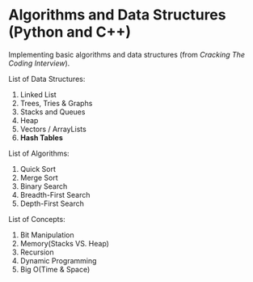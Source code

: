 # Algorithms and Data Structures (Python and C++)  

Implementing basic algorithms and data structures (from *Cracking The Coding Interview*).  
  
List of Data Structures:  
1. Linked List  
2. Trees, Tries & Graphs  
3. Stacks and Queues  
4. Heap  
5. Vectors / ArrayLists  
6. **Hash Tables**  


List of Algorithms:  
1. Quick Sort  
2. Merge Sort  
3. Binary Search  
4. Breadth-First Search  
5. Depth-First Search  


List of Concepts:  
1. Bit Manipulation  
2. Memory(Stacks VS. Heap)  
3. Recursion  
4. Dynamic Programming  
5. Big O(Time & Space)  
